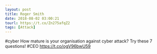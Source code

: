 ```yaml
---
layout: post
title: Roger Smith
date: 2018-08-02 03:00:21
tourl: https://t.co/Zn275afqZ2
tags: [Attack]
---
```

#cyber How mature is your organisation against cyber attack? Try these 7 questions!  #CEO https://t.co/ogV96bwU59